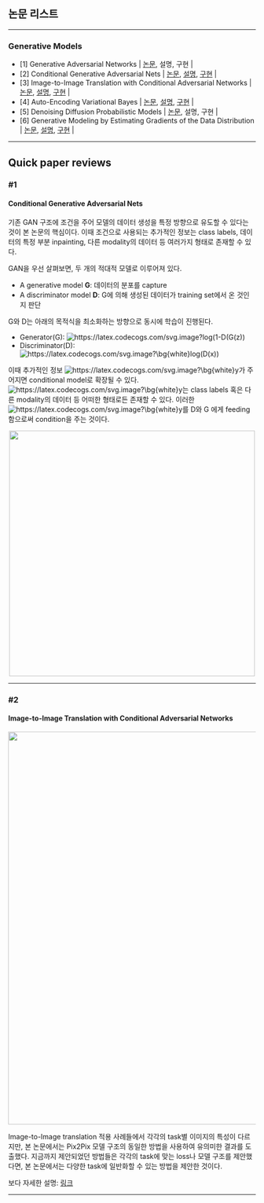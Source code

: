 

## 논문 리스트

---

### Generative Models

- [1] Generative Adversarial Networks | [논문](https://arxiv.org/abs/1406.2661), 설명, 구현 |
- [2] Conditional Generative Adversarial Nets | [논문](https://arxiv.org/abs/1411.1784), [설명](#1), [구현](https://github.com/sseunghyuns/ai-paper-study/tree/main/Generative-Models/cGAN) | 
- [3] Image-to-Image Translation with Conditional Adversarial Networks | [논문](https://arxiv.org/abs/1611.07004), [설명](#2), [구현](https://github.com/sseunghyuns/ai-paper-study/tree/main/Generative-Models/Pix2Pix) | 
- [4] Auto-Encoding Variational Bayes | [논문](https://arxiv.org/abs/1312.6114), [설명](https://palm-mailman-437.notion.site/Auto-Encoding-Variational-Bayes-d85364d20b7e4c03b5a84a4438658415), [구현](https://github.com/sseunghyuns/ai-paper-study/tree/main/Generative-Models/VAE) | 
- [5] Denoising Diffusion Probabilistic Models | [논문](https://arxiv.org/abs/2006.11239), 설명, 구현 |
- [6] Generative Modeling by Estimating Gradients of the Data Distribution | [논문](https://arxiv.org/abs/1907.05600), [설명](https://www.notion.so/Generative-Modeling-by-Estimating-Gradients-of-the-Data-Distribution-62ea88740ca34975a637138cbbb408f4?pvs=4), [구현](https://github.com/sseunghyuns/ai-paper-study/tree/main/Generative-Models/NCSN) |

---

## Quick paper reviews

### #1
#### Conditional Generative Adversarial Nets

기존 GAN 구조에 조건을 주어 모델의 데이터 생성을 특정 방향으로 유도할 수 있다는 것이 본 논문의 핵심이다. 이때 조건으로 사용되는 추가적인 정보는 class labels, 데이터의 특정 부분 inpainting, 다른 modality의 데이터 등 여러가지 형태로 존재할 수 있다. 

GAN을 우선 살펴보면, 두 개의 적대적 모델로 이루어져 있다. 
- A generative model **G**: 데이터의 분포를 capture
- A discriminator model **D**: G에 의해 생성된 데이터가 training set에서 온 것인지 판단

G와 D는 아래의 목적식을 최소화하는 방향으로 동시에 학습이 진행된다. 

- Generator(G): <img src="https://latex.codecogs.com/svg.image?log(1-D(G(z))" title="https://latex.codecogs.com/svg.image?log(1-D(G(z))" />
- Discriminator(D): <img src="https://latex.codecogs.com/svg.image?\bg{white}log(D(x))" title="https://latex.codecogs.com/svg.image?\bg{white}log(D(x))" />

이때 추가적인 정보 <img src="https://latex.codecogs.com/svg.image?\bg{white}y" title="https://latex.codecogs.com/svg.image?\bg{white}y" />가 주어지면 conditional model로 확장될 수 있다. <img src="https://latex.codecogs.com/svg.image?\bg{white}y" title="https://latex.codecogs.com/svg.image?\bg{white}y" />는 class labels 혹은 다른 modality의 데이터 등 어떠한 형태로든 존재할 수 있다.  이러한 <img src="https://latex.codecogs.com/svg.image?\bg{white}y" title="https://latex.codecogs.com/svg.image?\bg{white}y" />를 D와 G 에게 feeding함으로써 condition을 주는 것이다. 

<p align="center">
<img width="500" src="https://user-images.githubusercontent.com/63924704/158572477-63fa3af6-06f0-4df0-b8ab-2fb53b035b8f.png">
</p>

---

### #2
#### Image-to-Image Translation with Conditional Adversarial Networks

<p align="center">
<img width="800" src="https://user-images.githubusercontent.com/63924704/164194116-1e7afd20-91fb-4e2d-a3cd-a587a7de0d16.png">
</p>

Image-to-Image translation 적용 사례들에서 각각의 task별 이미지의 특성이 다르지만, 본 논문에서는 Pix2Pix 모델 구조의 동일한 방법을 사용하여 유의미한 결과를 도출했다. 지금까지 제안되었던 방법들은 각각의 task에 맞는 loss나 모델 구조를 제안했다면, 본 논문에서는 다양한 task에 일반화할 수 있는 방법을 제안한 것이다.

보다 자세한 설명: [링크](https://seunghyun.oopy.io/2ac5e525-90d8-4083-bc9a-b913ad3db1f4)


---
